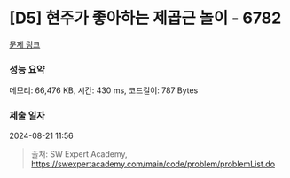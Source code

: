 # [D5] 현주가 좋아하는 제곱근 놀이 - 6782 

[문제 링크](https://swexpertacademy.com/main/code/problem/problemDetail.do?contestProbId=AWgqsAlKr9sDFAW0) 

### 성능 요약

메모리: 66,476 KB, 시간: 430 ms, 코드길이: 787 Bytes

### 제출 일자

2024-08-21 11:56



> 출처: SW Expert Academy, https://swexpertacademy.com/main/code/problem/problemList.do